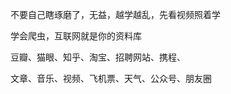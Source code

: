
不要自己瞎琢磨了，无益，越学越乱，先看视频照着学  

学会爬虫，互联网就是你的资料库  

豆瓣、猫眼、知乎、淘宝、招聘网站、携程、  

文章、音乐、视频、飞机票、天气、公众号、朋友圈      
